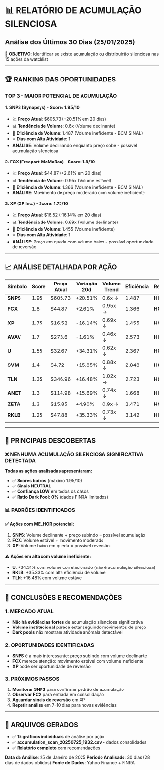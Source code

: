 # 📊 RELATÓRIO DE ACUMULAÇÃO SILENCIOSA
## Análise dos Últimos 30 Dias (25/01/2025)

**🎯 OBJETIVO**: Identificar se existe acumulação ou distribuição silenciosa nas 15 ações da watchlist

---

## 🏆 RANKING DAS OPORTUNIDADES

### **TOP 3 - MAIOR POTENCIAL DE ACUMULAÇÃO**

#### 1. **SNPS** (Synopsys) - Score: 1.95/10
- 💹 **Preço Atual**: $605.73 (+20.51% em 20 dias)
- 📊 **Tendência de Volume**: 0.6x (Volume declinante)
- 🎯 **Eficiência de Volume**: 1.487 (Volume ineficiente - BOM SINAL)
- ⭐ **Dias com Alta Atividade**: 1
- **ANÁLISE**: Volume declinando enquanto preço sobe - possível acumulação silenciosa

#### 2. **FCX** (Freeport-McMoRan) - Score: 1.8/10  
- 💹 **Preço Atual**: $44.87 (+2.61% em 20 dias)
- 📊 **Tendência de Volume**: 0.95x (Volume estável)
- 🎯 **Eficiência de Volume**: 1.366 (Volume ineficiente - BOM SINAL)
- **ANÁLISE**: Movimento de preço moderado com volume ineficiente

#### 3. **XP** (XP Inc.) - Score: 1.75/10
- 💹 **Preço Atual**: $16.52 (-16.14% em 20 dias)
- 📊 **Tendência de Volume**: 0.69x (Volume declinante)
- 🎯 **Eficiência de Volume**: 1.455 (Volume ineficiente)
- ⭐ **Dias com Alta Atividade**: 1
- **ANÁLISE**: Preço em queda com volume baixo - possível oportunidade de reversão

---

## 📈 ANÁLISE DETALHADA POR AÇÃO

| Símbolo | Score | Preço Atual | Variação 20d | Volume Trend | Eficiência | Recomendação |
|---------|-------|-------------|--------------|--------------|------------|-------------|
| **SNPS** | 1.95 | $605.73 | +20.51% | 0.6x ↓ | 1.487 | **HOLD** |
| **FCX**  | 1.8  | $44.87  | +2.61%  | 0.95x → | 1.366 | **HOLD** |
| **XP**   | 1.75 | $16.52  | -16.14% | 0.69x ↓ | 1.455 | **HOLD** |
| **AVAV** | 1.7  | $273.6  | -1.61%  | 0.46x ↓ | 2.573 | **HOLD** |
| **U**    | 1.55 | $32.67  | +34.31% | 0.62x ↓ | 2.367 | **HOLD** |
| **SVM**  | 1.4  | $4.72   | +15.85% | 0.88x ↓ | 2.848 | **HOLD** |
| **TLN**  | 1.35 | $346.96 | +16.48% | 1.02x → | 2.723 | **HOLD** |
| **ANET** | 1.3  | $114.98 | +15.69% | 0.74x ↓ | 1.668 | **HOLD** |
| **ZETA** | 1.3  | $15.85  | +4.90%  | 0.9x ↓  | 2.471 | **HOLD** |
| **RKLB** | 1.25 | $47.88  | +35.33% | 0.73x ↓ | 3.142 | **HOLD** |

---

## 🚨 PRINCIPAIS DESCOBERTAS

### ❌ **NENHUMA ACUMULAÇÃO SILENCIOSA SIGNIFICATIVA DETECTADA**

**Todas as ações analisadas apresentaram:**
- ✅ **Scores baixos** (máximo 1.95/10)
- ✅ **Sinais NEUTRAL** 
- ✅ **Confiança LOW** em todos os casos
- ✅ **Ratio Dark Pool: 0%** (dados FINRA limitados)

### 📊 **PADRÕES IDENTIFICADOS**

#### ✅ **Ações com MELHOR potencial**:
1. **SNPS**: Volume declinante + preço subindo = possível acumulação
2. **FCX**: Volume estável + movimento moderado 
3. **XP**: Volume baixo em queda = possível reversão

#### ⚠️ **Ações em alta com volume ineficiente**:
- **U**: +34.31% com volume correlacionado (não é acumulação silenciosa)
- **RKLB**: +35.33% com alta eficiência de volume
- **TLN**: +16.48% com volume estável

---

## 🎯 CONCLUSÕES E RECOMENDAÇÕES

### **1. MERCADO ATUAL**
- **Não há evidências fortes** de acumulação silenciosa significativa
- **Volume institucional** parece estar seguindo movimentos de preço
- **Dark pools** não mostram atividade anômala detectável

### **2. OPORTUNIDADES IDENTIFICADAS**
- **SNPS** é a mais interessante: preço subindo com volume declinante
- **FCX** merece atenção: movimento estável com volume ineficiente
- **XP** pode ser oportunidade de reversão

### **3. PRÓXIMOS PASSOS**
1. **Monitorar SNPS** para confirmar padrão de acumulação
2. **Observar FCX** para entrada em consolidação
3. **Aguardar sinais de reversão** em XP
4. **Repetir análise** em 7-10 dias para novas evidências

---

## 📁 ARQUIVOS GERADOS
- ✅ **15 gráficos individuais** de análise por ação
- ✅ **accumulation_scan_20250725_1932.csv** - dados consolidados
- ✅ **Relatório completo** com recomendações

**Data da Análise**: 25 de Janeiro de 2025
**Período Analisado**: 30 dias (28 dias de dados obtidos)
**Fonte de Dados**: Yahoo Finance + FINRA